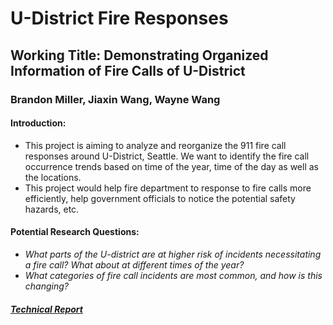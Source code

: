 # U-District Fire Responses
## Working Title: Demonstrating Organized Information of Fire Calls of U-District  
### Brandon Miller, Jiaxin Wang, Wayne Wang

#### Introduction:

* This project is aiming to analyze and reorganize the 911 fire call responses around U-District, Seattle. We want to identify the fire call occurrence trends based on time of the year, time of the day as well as the locations.
* This project would help fire department to response to fire calls more efficiently, help government officials to notice the potential safety hazards, etc.

#### Potential Research Questions:
* _What parts of the U-district are at higher risk of incidents necessitating a fire call? What about at different times of the year?_
* _What categories of fire call incidents are most common, and how is this changing?_

#### [_Technical Report_](https://github.com/Wayne-86/U-District-Fire-Responses/wiki/Project-Proposal)
